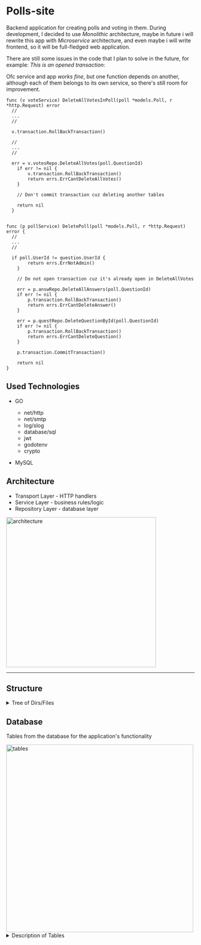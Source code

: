 # Polls-site

Backend application for creating polls and voting in them. During development, I decided to use *Monolithic* architecture, maybe in future i will rewrite this app with *Microservice* architecture, and even maybe i will write frontend, so it will be full-fledged web application. 

There are still some issues in the code that I plan to solve in the future, for example: *This is an opened transaction*:

Ofc service and app *works fine*, but one function depends on another, although each of them belongs to its own service, so there's still room for improvement.

```golang
func (v voteService) DeleteAllVotesInPoll(poll *models.Poll, r *http.Request) error
  //
  ...
  //

  v.transaction.RollBackTransaction()

  //
  ...
  //

  err = v.votesRepo.DeleteAllVotes(poll.QuestionId)
  	if err != nil {
  		v.transaction.RollBackTransaction()
  		return errs.ErrCantDeleteAllVotes()
  	}
  
  	// Don't commit transaction cuz deleting another tables
  
  	return nil
  }


func (p pollService) DeletePoll(poll *models.Poll, r *http.Request) error {
  //
  ...
  //

  if poll.UserId != question.UserId {
		return errs.ErrNotAdmin()
	}

	// Do not open transaction cuz it's already open in DeleteAllVotes

	err = p.answRepo.DeleteAllAnswers(poll.QuestionId)
	if err != nil {
		p.transaction.RollBackTransaction()
		return errs.ErrCantDeleteAnswer()
	}

	err = p.questRepo.DeleteQuestionById(poll.QuestionId)
	if err != nil {
		p.transaction.RollBackTransaction()
		return errs.ErrCantDeleteQuestion()
	}

	p.transaction.CommitTransaction()

	return nil
}

```

## Used Technologies
- GO
  - net/http
  - net/smtp
  - log/slog
  - database/sql
  - jwt
  - godotenv
  - crypto
    
- MySQL

## Architecture
- Transport Layer - HTTP handlers
- Service Layer - business rules/logic
- Repository Layer - database layer
  
<img width="400" height="400" alt="architecture" src="https://github.com/user-attachments/assets/2241f031-ee50-4e28-ad1e-1c297831ac61" />

  ***

## Structure
<details> <summary>Tree of Dirs/Files</summary>

```
├── cmd
│   └── main.go  
├── config
│   └── config.go 
├── go.mod
├── go.sum
├── internal
│   ├── database
│   │   └── database.go 
│   ├── errs
│   │   ├── answers.go
│   │   ├── auth.go
│   │   ├── email.go
│   │   ├── errs.go
│   │   ├── http.go
│   │   ├── jwt.go
│   │   ├── questions.go
│   │   ├── settings.go
│   │   └── votes.go
│   ├── models
│   │   └── models.go
│   ├── repo
│   │   ├── auth
│   │   │   ├── jwt
│   │   │   │   └── jwt.go
│   │   │   └── users
│   │   │       └── user.go
│   │   ├── polls
│   │   │   ├── answers
│   │   │   │   └── answers.go
│   │   │   ├── questions
│   │   │   │   └── questions.go
│   │   │   └── votes
│   │   │       └── votes.go
│   │   └── transaction
│   │       └── transaction.go
│   ├── service
│   │   ├── auth
│   │   │   ├── auth.go
│   │   │   ├── checker
│   │   │   │   ├── email.go
│   │   │   │   └── passw.go
│   │   │   ├── email
│   │   │   │   └── email.go
│   │   │   ├── hasher
│   │   │   │   └── hasher.go
│   │   │   └── links
│   │   │       └── links.go
│   │   ├── poll
│   │   │   └── poll.go
│   │   └── vote
│   │       └── vote.go
│   └── transport
│       ├── auth
│       │   ├── cookies
│       │   │   └── cookies.go
│       │   ├── jwt
│       │   │   └── jwt.go
│       │   └── middleware.go
│       ├── handlers
│       │   ├── auth.go
│       │   ├── handlers.go
│       │   ├── polls.go
│       │   └── votes.go
│       └── server
│           ├── routes.go
│           └── server.go
├── LICENSE
├── logger
│   └── logger.go
└── README.md
```
</details>

## Database 

Tables from the database for the application's functionality

<img width="500" height="500" alt="tables" src="https://github.com/user-attachments/assets/5a8c06b6-c898-48f1-af47-51b982f4de60" />

<details> <summary>Description of Tables</summary>

- ### Users

  > Table with users
  
    Columns:
    - id # user's id 
    - email # user's email
    - passw # user's password (hashed)
    - verificated # user's status true/false if he verified his email or not
    - veriftoken # user's personal link for verification, that sends in email

***

- ### Jwt

  > Table with user's refresh tokens
  
    Columns:
    - token_id #token's id
    - user_id # user id from table Users
    - token # refresh token

***

- ### Questions
  > Table with poll questions
  
    Columns:
    - id # question's id
    - question # question in poll, for example - "how old are u?"

***

- ### Answers

  > Table with user answers
  
    Columns:
    - id # answer id
    - answ # answer (text) option in poll, for example - "i'm 18 y.o."
    - question_id # question's id from table Questions

***

- ### Votes

  > Table with user votes in polls
  
    Columns:
    - question_id # question's id from table Questions
    - answ_id # answer's id from table Answers
    - user_id # user id from table Users

</details>
